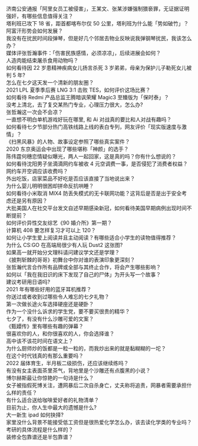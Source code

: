 济南公安通报「阿里女员工被侵害」，王某文、张某涉嫌强制猥亵罪，无证据证明强奸，有哪些信息值得关注？  
塔利班已攻下 18 省，距首都喀布尔仅 50 公里，塔利班为什么能「势如破竹」？阿富汗形势会如何发展？  
我没有在扰民时间段弹琴，但是好几个邻居去物业反映说我弹钢琴扰民，我该怎么办？  
媒体评张哲瀚事件：「伤害民族感情，必须凉凉」，后续进展会如何？  
人造肉能结束屠杀食用动物吗？  
如何看待因 22 岁患精神疾病女儿扬言杀死 3 岁弟弟，母亲为保护儿子勒死女儿被判 5 年?  
怎么在七夕这天发一个清新的朋友圈？  
2021 LPL 夏季季后赛 LNG 3:1 击败 TES，如何评价这场比赛？  
如何看待 Redmi 产品总监王腾暗讽荣耀 Magic3 至臻版为「保时泰」？  
没考上清北，去了复交某热门专业，心理压力很大，怎么办?  
张哲瀚这一次会不会凉？  
一直想不明白单机游戏好玩在哪里, 和 Ai 对战真的要比和人对战有趣吗？  
如何看待七夕节部分热门高铁线路上线的表白专列，网友评价「现实版速度与激情」？  
《扫黑风暴》的人物、故事设定参照了哪些真实案件？  
2020 东京奥运会中出现了哪些堪称「神颜」的选手？  
陈伟霆何穗恋情疑似曝光，两人一起回家，这是真的吗？你有什么想说的？  
如何看待沈阳男子坐滴滴网约车被收 4 元空调费一事，是否侵犯了消费者权益？网约车开空调应该收费吗？  
外出吃饭，店家菜品不好吃是否应该直接了当地说出来？  
为什么婴儿明明很困却拼命反抗哄睡？  
如何看待小米取消 MIX4 防丢失模式的无卡联网功能？这背后是否是出于安全考虑还是另有原因？  
大批美国人在社交平台发文自述早期感染新冠，如何看待美国早期病例出现时间不断提前？  
如何评价异性交友综艺《90 婚介所》第一期？  
计算机 408 要怎样复习才可以上 120？  
如何让小学生爱上阅读并且主动阅读？有哪些适合小学生的读物值得推荐？  
为什么 CS:GO 在高端局很少有人玩 Dust2 这张图?  
如果高一就开始分文理科请问建议学文还是学理？  
《披荆斩棘的哥哥》初舞台中你对谁的表演印象更深刻？  
张哲瀚代言合作所有品牌或全部与其终止合作，将会产生哪些影响？  
如何以「我在我旧识的床下发现了自己的尸体」为开头写一个故事？  
建议考研用日语吗?  
2021 年有哪些好用的蓝牙耳机推荐？  
你送过或者收到过哪些令人难忘的七夕礼物？  
第一次做长途火车选择硬座还是硬卧？  
作为一个没什么诉求的学生党，要不要买很贵的精华？  
七夕了，有没有什么沙雕可爱的文案？  
《甄嬛传》里有哪些有趣的弹幕？  
很喜欢你的人，和你很喜欢的人，你会选择谁？  
高中该不该花时间在语文上？  
为什么厨师炒的饭都是一粒一粒的，而我炒出来的就是黏糊糊的一坨？  
在这个时代钱真的有那么重要吗？  
2022 届体育生，半月板二级损伤，还应该继续练吗？  
有没有女主表面茶里茶气，背地里是个沙雕还有点腹黑的小说？  
博尔赫斯最让你惊艳的一句诗是什么？  
女子被指假死博关注，遭网暴后二次自杀身亡，丈夫称将追责，网暴者需要承担什么样的责任？  
有什么适合送给咖啡爱好者的礼物清单？  
目前为止，你人生中最大的遗憾是什么?  
大一新生 ipad 如何抉择?  
家里没什么背景不能接受低工资但是很热爱化学怎么办，该去读化学类的专业吗？  
考研的具体流程是什么样的？  
装修全包靠谱还是半包靠谱？  
